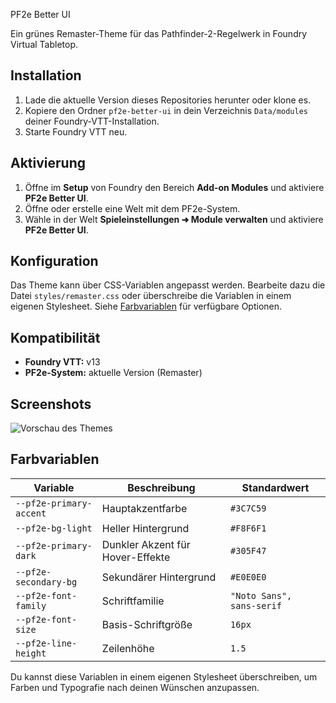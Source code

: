PF2e Better UI

Ein grünes Remaster-Theme für das Pathfinder-2-Regelwerk in Foundry Virtual Tabletop.

## Installation

1. Lade die aktuelle Version dieses Repositories herunter oder klone es.
2. Kopiere den Ordner `pf2e-better-ui` in dein Verzeichnis `Data/modules` deiner Foundry-VTT-Installation.
3. Starte Foundry VTT neu.

## Aktivierung

1. Öffne im **Setup** von Foundry den Bereich **Add-on Modules** und aktiviere **PF2e Better UI**.
2. Öffne oder erstelle eine Welt mit dem PF2e-System.
3. Wähle in der Welt **Spieleinstellungen ➜ Module verwalten** und aktiviere **PF2e Better UI**.

## Konfiguration

Das Theme kann über CSS-Variablen angepasst werden. Bearbeite dazu die Datei `styles/remaster.css` oder überschreibe die Variablen in einem eigenen Stylesheet. Siehe [Farbvariablen](#farbvariablen) für verfügbare Optionen.

## Kompatibilität

- **Foundry VTT:** v13
- **PF2e-System:** aktuelle Version (Remaster)

## Screenshots

![Vorschau des Themes](docs/theme-preview.png)

## Farbvariablen

| Variable | Beschreibung | Standardwert |
| --- | --- | --- |
| `--pf2e-primary-accent` | Hauptakzentfarbe | `#3C7C59` |
| `--pf2e-bg-light` | Heller Hintergrund | `#F8F6F1` |
| `--pf2e-primary-dark` | Dunkler Akzent für Hover-Effekte | `#305F47` |
| `--pf2e-secondary-bg` | Sekundärer Hintergrund | `#E0E0E0` |
| `--pf2e-font-family` | Schriftfamilie | `"Noto Sans", sans-serif` |
| `--pf2e-font-size` | Basis-Schriftgröße | `16px` |
| `--pf2e-line-height` | Zeilenhöhe | `1.5` |

Du kannst diese Variablen in einem eigenen Stylesheet überschreiben, um Farben und Typografie nach deinen Wünschen anzupassen.
